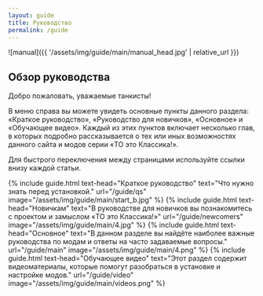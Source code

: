 ```yaml
---
layout: guide
title: Руководство
permalink: /guide
---
```


![manual]({{ '/assets/img/guide/main/manual_head.jpg' | relative_url }})

## **Обзор руководства**

Добро пожаловать, уважаемые танкисты!

В меню справа вы можете увидеть основные пункты данного раздела: «Краткое руководство», «Руководство для новичков», «Основное» и «Обучающее видео». Каждый из этих пунктов включает несколько глав, в которых подробно рассказывается о тех или иных возможностях данного сайта и модов серии «TO это Классика!».  

Для быстрого переключения между страницами используйте ссылки внизу каждой статьи.

{% include guide.html text-head="Краткое руководство" text="Что нужно знать перед установкой." url="/guide/qs" image="/assets/img/guide/main/start_b.jpg" %}
{% include guide.html text-head="Новичкам" text="В руководстве для новичков вы познакомитесь с проектом и замыслом «TO это Классика!»" url="/guide/newcomers" image="/assets/img/guide/main/4.jpg" %}
{% include guide.html text-head="Основное" text="В данном разделе вы найдёте наиболее важные руководства по модам и ответы на часто задаваемые вопросы." url="/guide/main" image="/assets/img/guide/main/4.png" %}
{% include guide.html text-head="Обучающее видео" text="Этот раздел содержит видеоматериалы, которые помогут разобраться в установке и настройке модов." url="/guide/video" image="/assets/img/guide/main/videos.png" %}